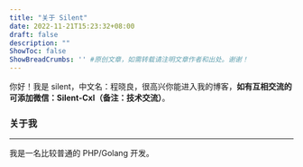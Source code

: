 ```yaml
---
title: "关于 Silent"
date: 2022-11-21T15:23:32+08:00
draft: false
description: ""
ShowToc: false
ShowBreadCrumbs: '' #原创文章，如需转载请注明文章作者和出处。谢谢！
---
```


你好！我是 silent，中文名：程晓良，很高兴你能进入我的博客，**如有互相交流的可添加微信：Silent-Cxl（备注：技术交流）**。

### 关于我
----
我是一名比较普通的 PHP/Golang 开发。